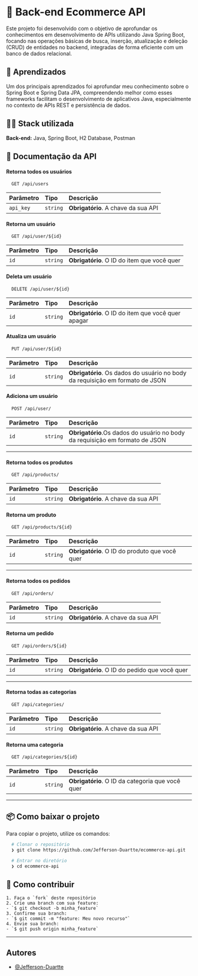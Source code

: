
# 🚀 Back-end Ecommerce API 



Este projeto foi desenvolvido com o objetivo de aprofundar os conhecimentos em desenvolvimento de APIs utilizando Java Spring Boot, focando nas operações básicas de busca, inserção, atualização e deleção (CRUD) de entidades no backend, integradas de forma eficiente com um banco de dados relacional.

## 🧠 Aprendizados

Um dos principais aprendizados foi aprofundar meu conhecimento sobre o Spring Boot e Spring Data JPA, compreendendo melhor como esses frameworks facilitam o desenvolvimento de aplicativos Java, especialmente no contexto de APIs REST e persistência de dados.


## 🧑‍💻 Stack utilizada

**Back-end:** Java, Spring Boot, H2 Database, Postman


## 📃 Documentação da API

#### Retorna todos os usuários

```http
  GET /api/users
```

| Parâmetro   | Tipo       | Descrição                           |
| :---------- | :--------- | :---------------------------------- |
| `api_key` | `string` | **Obrigatório**. A chave da sua API |

#### Retorna um usuário

```http
  GET /api/user/${id}
```

| Parâmetro   | Tipo       | Descrição                                   |
| :---------- | :--------- | :------------------------------------------ |
| `id`      | `string` | **Obrigatório**. O ID do item que você quer |

#### Deleta um usuário

```http
  DELETE /api/user/${id}
```

| Parâmetro   | Tipo       | Descrição                                   |
| :---------- | :--------- | :------------------------------------------ |
| `id`      | `string` | **Obrigatório**. O ID do item que você quer apagar |


#### Atualiza um usuário

```http
  PUT /api/user/${id}
```

| Parâmetro   | Tipo       | Descrição                                   |
| :---------- | :--------- | :------------------------------------------ |
| `id`      | `string` | **Obrigatório**. Os dados do usuário no body da requisição em formato de JSON|

#### Adiciona um usuário

```http
  POST /api/user/
```

| Parâmetro   | Tipo       | Descrição                                   |
| :---------- | :--------- | :------------------------------------------ |
| `id`      | `string` | **Obrigatório**.Os dados do usuário no body da requisição em formato de JSON |

---


#### Retorna todos os produtos

```http
  GET /api/products/
```

| Parâmetro   | Tipo       | Descrição                                   |
| :---------- | :--------- | :------------------------------------------ |
| `id`      | `string` | **Obrigatório**. A chave da sua API |


#### Retorna um produto

```http
  GET /api/products/${id}
```

| Parâmetro   | Tipo       | Descrição                                   |
| :---------- | :--------- | :------------------------------------------ |
| `id`      | `string` | **Obrigatório**. O ID do produto que você quer |


---



#### Retorna todos os pedidos

```http
  GET /api/orders/
```

| Parâmetro   | Tipo       | Descrição                                   |
| :---------- | :--------- | :------------------------------------------ |
| `id`      | `string` | **Obrigatório**. A chave da sua API |


#### Retorna um pedido

```http
  GET /api/orders/${id}
```

| Parâmetro   | Tipo       | Descrição                                   |
| :---------- | :--------- | :------------------------------------------ |
| `id`      | `string` | **Obrigatório**. O ID do pedido que você quer |

---


#### Retorna todas as categorias

```http
  GET /api/categories/
```

| Parâmetro   | Tipo       | Descrição                                   |
| :---------- | :--------- | :------------------------------------------ |
| `id`      | `string` | **Obrigatório**. A chave da sua API |


#### Retorna uma categoria

```http
  GET /api/categories/${id}
```

| Parâmetro   | Tipo       | Descrição                                   |
| :---------- | :--------- | :------------------------------------------ |
| `id`      | `string` | **Obrigatório**. O ID da categoria que você quer |

---

## 📦️ Como baixar o projeto

Para copiar o projeto, utilize os comandos:

```bash
  # Clonar o repositório
  ❯ git clone https://github.com/Jefferson-Duartte/ecommerce-api.git

  # Entrar no diretório
  ❯ cd ecommerce-api

```
## 🤔️ Como contribuir
    1. Faça o `fork` deste repositório
    2. Crie uma branch com sua feature:
    - `$ git checkout -b minha_feature`
    3. Confirme sua branch:
    - `$ git commit -m "feature: Meu novo recurso"`
    4. Envie sua branch:
    - `$ git push origin minha_feature`

---



## Autores

- [@Jefferson-Duartte](https://www.github.com/Jefferson-Duartte)


